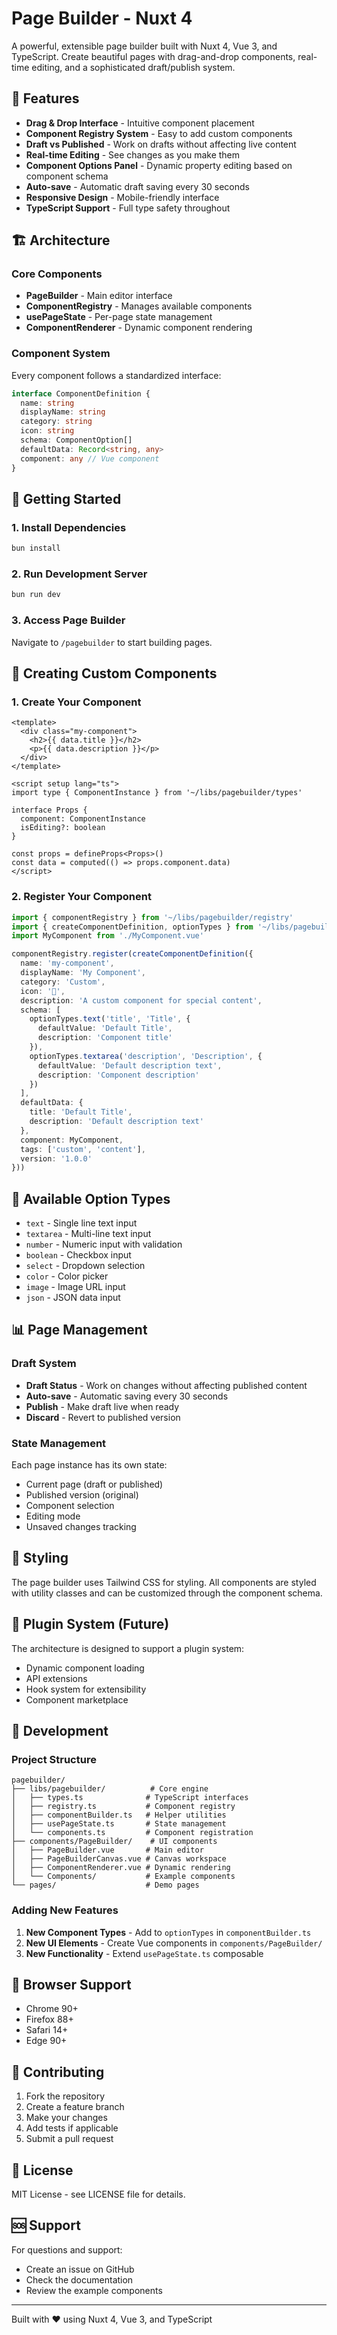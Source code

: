 # Page Builder - Nuxt 4

A powerful, extensible page builder built with Nuxt 4, Vue 3, and TypeScript. Create beautiful pages with drag-and-drop components, real-time editing, and a sophisticated draft/publish system.

## 🚀 Features

- **Drag & Drop Interface** - Intuitive component placement
- **Component Registry System** - Easy to add custom components
- **Draft vs Published** - Work on drafts without affecting live content
- **Real-time Editing** - See changes as you make them
- **Component Options Panel** - Dynamic property editing based on component schema
- **Auto-save** - Automatic draft saving every 30 seconds
- **Responsive Design** - Mobile-friendly interface
- **TypeScript Support** - Full type safety throughout

## 🏗️ Architecture

### Core Components

- **PageBuilder** - Main editor interface
- **ComponentRegistry** - Manages available components
- **usePageState** - Per-page state management
- **ComponentRenderer** - Dynamic component rendering

### Component System

Every component follows a standardized interface:

```typescript
interface ComponentDefinition {
  name: string
  displayName: string
  category: string
  icon: string
  schema: ComponentOption[]
  defaultData: Record<string, any>
  component: any // Vue component
}
```

## 🎯 Getting Started

### 1. Install Dependencies

```bash
bun install
```

### 2. Run Development Server

```bash
bun run dev
```

### 3. Access Page Builder

Navigate to `/pagebuilder` to start building pages.

## 📝 Creating Custom Components

### 1. Create Your Component

```vue
<template>
  <div class="my-component">
    <h2>{{ data.title }}</h2>
    <p>{{ data.description }}</p>
  </div>
</template>

<script setup lang="ts">
import type { ComponentInstance } from '~/libs/pagebuilder/types'

interface Props {
  component: ComponentInstance
  isEditing?: boolean
}

const props = defineProps<Props>()
const data = computed(() => props.component.data)
</script>
```

### 2. Register Your Component

```typescript
import { componentRegistry } from '~/libs/pagebuilder/registry'
import { createComponentDefinition, optionTypes } from '~/libs/pagebuilder/componentBuilder'
import MyComponent from './MyComponent.vue'

componentRegistry.register(createComponentDefinition({
  name: 'my-component',
  displayName: 'My Component',
  category: 'Custom',
  icon: '🎯',
  description: 'A custom component for special content',
  schema: [
    optionTypes.text('title', 'Title', { 
      defaultValue: 'Default Title',
      description: 'Component title'
    }),
    optionTypes.textarea('description', 'Description', { 
      defaultValue: 'Default description text',
      description: 'Component description'
    })
  ],
  defaultData: {
    title: 'Default Title',
    description: 'Default description text'
  },
  component: MyComponent,
  tags: ['custom', 'content'],
  version: '1.0.0'
}))
```

## 🔧 Available Option Types

- `text` - Single line text input
- `textarea` - Multi-line text input
- `number` - Numeric input with validation
- `boolean` - Checkbox input
- `select` - Dropdown selection
- `color` - Color picker
- `image` - Image URL input
- `json` - JSON data input

## 📊 Page Management

### Draft System

- **Draft Status** - Work on changes without affecting published content
- **Auto-save** - Automatic saving every 30 seconds
- **Publish** - Make draft live when ready
- **Discard** - Revert to published version

### State Management

Each page instance has its own state:
- Current page (draft or published)
- Published version (original)
- Component selection
- Editing mode
- Unsaved changes tracking

## 🎨 Styling

The page builder uses Tailwind CSS for styling. All components are styled with utility classes and can be customized through the component schema.

## 🔌 Plugin System (Future)

The architecture is designed to support a plugin system:
- Dynamic component loading
- API extensions
- Hook system for extensibility
- Component marketplace

## 🚧 Development

### Project Structure

```
pagebuilder/
├── libs/pagebuilder/          # Core engine
│   ├── types.ts              # TypeScript interfaces
│   ├── registry.ts           # Component registry
│   ├── componentBuilder.ts   # Helper utilities
│   ├── usePageState.ts       # State management
│   └── components.ts         # Component registration
├── components/PageBuilder/    # UI components
│   ├── PageBuilder.vue       # Main editor
│   ├── PageBuilderCanvas.vue # Canvas workspace
│   ├── ComponentRenderer.vue # Dynamic rendering
│   └── Components/           # Example components
└── pages/                    # Demo pages
```

### Adding New Features

1. **New Component Types** - Add to `optionTypes` in `componentBuilder.ts`
2. **New UI Elements** - Create Vue components in `components/PageBuilder/`
3. **New Functionality** - Extend `usePageState.ts` composable

## 📱 Browser Support

- Chrome 90+
- Firefox 88+
- Safari 14+
- Edge 90+

## 🤝 Contributing

1. Fork the repository
2. Create a feature branch
3. Make your changes
4. Add tests if applicable
5. Submit a pull request

## 📄 License

MIT License - see LICENSE file for details.

## 🆘 Support

For questions and support:
- Create an issue on GitHub
- Check the documentation
- Review the example components

---

Built with ❤️ using Nuxt 4, Vue 3, and TypeScript
